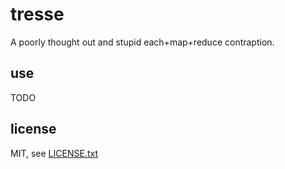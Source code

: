 
# tresse

A poorly thought out and stupid each+map+reduce contraption.


## use

TODO


## license

MIT, see [LICENSE.txt](LICENSE.txt)

